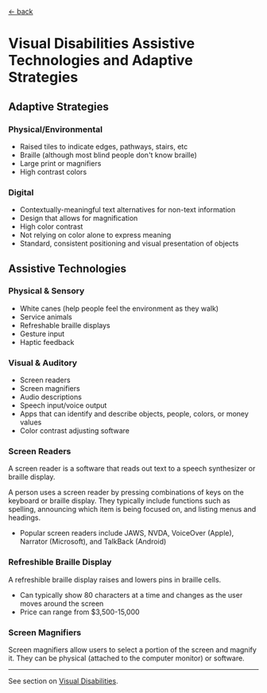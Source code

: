 [&larr; back](../index.md)

# Visual Disabilities Assistive Technologies and Adaptive Strategies

## Adaptive Strategies

### Physical/Environmental
* Raised tiles to indicate edges, pathways, stairs, etc
* Braille (although most blind people don't know braille)
* Large print or magnifiers
* High contrast colors

### Digital
* Contextually-meaningful text alternatives for non-text information
* Design that allows for magnification
* High color contrast
* Not relying on color alone to express meaning
* Standard, consistent positioning and visual presentation of objects

## Assistive Technologies

### Physical & Sensory
* White canes (help people feel the environment as they walk)
* Service animals
* Refreshable braille displays
* Gesture input
* Haptic feedback

### Visual & Auditory
* Screen readers
* Screen magnifiers
* Audio descriptions
* Speech input/voice output
* Apps that can identify and describe objects, people, colors, or money values
* Color contrast adjusting software

### Screen Readers
A screen reader is a software that reads out text to a speech synthesizer or braille display. 

A person uses a screen reader by pressing combinations of keys on the keyboard or braille display. They typically include functions such as spelling, announcing which item is being focused on, and listing menus and headings.

* Popular screen readers include JAWS, NVDA, VoiceOver (Apple), Narrator (Microsoft), and TalkBack (Android) 

### Refreshible Braille Display
A refreshible braille display raises and lowers pins in braille cells.

* Can typically show 80 characters at a time and changes as the user moves around the screen
* Price can range from $3,500-15,000

### Screen Magnifiers
Screen magnifiers allow users to select a portion of the screen and magnify it. They can be physical (attached to the computer monitor) or software.

---

See section on [Visual Disabilities](/1-disabilities-challenges-and-assistive-technologies/b-disabilities/visual-disabilities.md).
